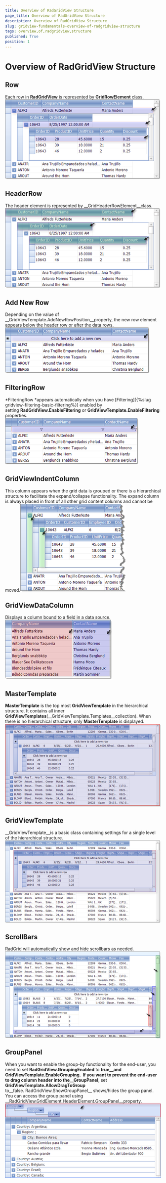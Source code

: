 ```yaml
---
title: Overview of RadGridView Structure
page_title: Overview of RadGridView Structure
description: Overview of RadGridView Structure
slug: gridview-fundamentals-overview-of-radgridview-structure
tags: overview,of,radgridview,structure
published: True
position: 1
---
```


# Overview of RadGridView Structure



## Row

Each row in __RadGridView__ is represented by __GridRowElement__ class.![gridview-fundamentals-overview-of-radgridview-structure 001](images/gridview-fundamentals-overview-of-radgridview-structure001.png)

## HeaderRow

The header element is represented by __GridHeaderRowElement__class.![gridview-fundamentals-overview-of-radgridview-structure 002](images/gridview-fundamentals-overview-of-radgridview-structure002.png)

## Add New Row

Depending on the value of __GridViewTemplate.AddNewRowPosition__property, the new row element appears below the header row or after the data rows.![gridview-fundamentals-overview-of-radgridview-structure 003](images/gridview-fundamentals-overview-of-radgridview-structure003.png)

## FilteringRow

*FilteringRow *appears automatically when you have [Filtering]({%slug gridview-filtering-basic-filtering%}) enabled by setting __RadGridView.EnableFiltering__ or __GridViewTemplate.EnableFiltering__ properties.![gridview-fundamentals-overview-of-radgridview-structure 004](images/gridview-fundamentals-overview-of-radgridview-structure004.png)

## GridViewIndentColumn

This column appears when the grid data is grouped or there is a hierarchical structure to facilitate the expand/collapse functionality. The expand column is always placed in front of all other grid content columns and cannot be moved.![gridview-fundamentals-overview-of-radgridview-structure 005](images/gridview-fundamentals-overview-of-radgridview-structure005.png)

## GridViewDataColumn

Displays a column bound to a field in a data source.![gridview-fundamentals-overview-of-radgridview-structure 006](images/gridview-fundamentals-overview-of-radgridview-structure006.png)

## MasterTemplate

__MasterTemplate__ is the top most __GridViewTemplate__ in the hierarchical structure.
        	It contains all inner __GridViewTemplates__(__GridViewTemplate.Templates__collection).
        	When there is no hierarchical structure, only __MasterTemplate__ is displayed. 
      	![gridview-fundamentals-overview-of-radgridview-structure 007](images/gridview-fundamentals-overview-of-radgridview-structure007.png)

## GridViewTemplate

__GridViewTemplate__is a basic class containing settings for a single level of the hierarchical structure.![gridview-fundamentals-overview-of-radgridview-structure 008](images/gridview-fundamentals-overview-of-radgridview-structure008.png)

## ScrollBars

RadGrid will automatically show and hide scrollbars as needed. ![gridview-fundamentals-overview-of-radgridview-structure 009](images/gridview-fundamentals-overview-of-radgridview-structure009.png)

## GroupPanel

When you want to enable the group-by functionality for the end-user, you need to set __RadGridView.GroupingEnabled__ to __true__and __GridViewTemplate.EnableGrouping__.  If you want to prevent the end-user to drag column header into the__GroupPanel__, set __GridViewTemplate.AllowDragToGroup__ to__false. RadGridView.ShowGroupPanel__ shows/hides the group panel.  You can access the group panel using __RadGridView.GridElement.HeaderElement.GroupPanel__property. ![gridview-fundamentals-overview-of-radgridview-structure 010](images/gridview-fundamentals-overview-of-radgridview-structure010.png)
